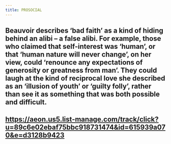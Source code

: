 ```yaml
---
title: PROSOCIAL
---
```


## Beauvoir describes ‘bad faith’ as a kind of hiding behind an alibi ­– a false alibi. For example, those who claimed that self-interest was ‘human’, or that ‘human nature will never change’, on her view, could ‘renounce any expectations of generosity or greatness from man’. They could laugh at the kind of reciprocal love she described as an ‘illusion of youth’ or ‘guilty folly’, rather than see it as something that was both possible and difficult.

## https://aeon.us5.list-manage.com/track/click?u=89c6e02ebaf75bbc918731474&id=615939a070&e=d3128b9423

